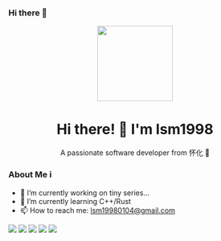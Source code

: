 ### Hi there 👋

<p align="center">
  <img src="https://avatars.githubusercontent.com/u/46668382" width="150" height="150">
</p>

<h1 align="center">Hi there! 👋 I'm lsm1998</h1>

<p align="center">
  A passionate software developer from 怀化 🚀
</p>

### About Me ℹ️
- 🔭 I’m currently working on tiny series...
- 🌱 I’m currently learning C++/Rust
- 📫 How to reach me: lsm19980104@gmail.com

![](https://github-profile-summary-cards.vercel.app/api/cards/profile-details?username=lsm1998&theme=github)
![](https://github-profile-summary-cards.vercel.app/api/cards/repos-per-language?username=lsm1998&theme=github)
![](https://github-profile-summary-cards.vercel.app/api/cards/most-commit-language?username=lsm1998&theme=github)
![](https://github-profile-summary-cards.vercel.app/api/cards/stats?username=lsm1998&theme=github)
![](https://github-profile-summary-cards.vercel.app/api/cards/productive-time?username=lsm1998&theme=github)
